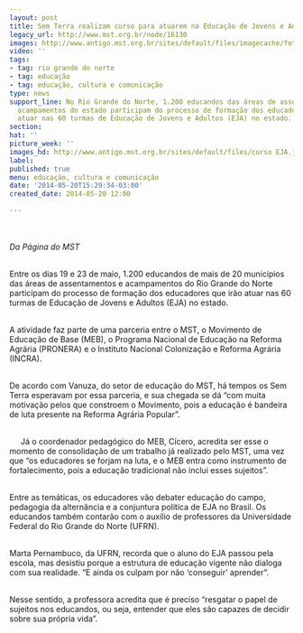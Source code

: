 ```yaml
---
layout: post
title: Sem Terra realizam curso para atuarem na Educação de Jovens e Adultos
legacy_url: http://www.mst.org.br/node/16130
images: http://www.antigo.mst.org.br/sites/default/files/imagecache/foto_destaque/curso EJA.jpg
video: ''
tags:
- tag: rio grande do norte
- tag: educação
- tag: educação, cultura e comunicação
type: news
support_line: No Rio Grande do Norte, 1.200 educandos das áreas de assentamentos e
  acampamentos do estado participam do processo de formação dos educadores que irão
  atuar nas 60 turmas de Educação de Jovens e Adultos (EJA) no estado.
section: 
hat: ''
picture_week: ''
images_hd: http://www.antigo.mst.org.br/sites/default/files/curso EJA.jpg
label: 
published: true
menu: educação, cultura e comunicação
date: '2014-05-20T15:29:34-03:00'
created_date: 2014-05-20 12:00

---
```

<p><img style="margin: 10px;" src="http://www.antigo.mst.org.br/sites/default/files/curso%20EJA.jpg" alt=""></p><p><em>Da Página do MST</em></p><p><br>Entre os dias 19 e 23 de maio, 1.200 educandos de mais de 20 municípios das áreas de assentamentos e acampamentos do Rio Grande do Norte participam do processo de formação dos educadores que irão atuar nas 60 turmas de Educação de Jovens e Adultos (EJA) no estado.</p><p><br>A atividade faz parte de uma parceria entre o MST, o Movimento de Educação de Base (MEB), o Programa Nacional de Educação na Reforma Agrária (PRONERA) e o Instituto Nacional Colonização e Reforma Agrária (INCRA).</p><p><br>De acordo com Vanuza, do setor de educação do MST, há tempos os Sem Terra esperavam por essa parceria, e sua chegada se dá “com muita motivação pelos que constroem o Movimento, pois a educação é bandeira de luta presente na Reforma Agrária Popular”.</p><p><img style="margin: 10px; float: left;" src="http://www.antigo.mst.org.br/sites/default/files/curso_EJA_0.jpg" alt=""><br>Já o coordenador pedagógico do MEB, Cícero, acredita ser esse o momento de consolidação de um trabalho já realizado pelo MST, uma vez que “os educadores se forjam na luta, e o MEB entra como instrumento de fortalecimento, pois a educação tradicional não inclui esses sujeitos”.</p><p><br>Entre as temáticas, os educadores vão debater educação do campo, pedagogia da alternância e a conjuntura política de EJA no Brasil. Os educandos também contarão com o auxílio de professores da Universidade Federal do Rio Grande do Norte (UFRN).</p><p><br>Marta Pernambuco, da UFRN, recorda que o aluno do EJA passou pela escola, mas desistiu porque a estrutura de educação vigente não dialoga com sua realidade. “E ainda os culpam por não ‘conseguir’ aprender”.&nbsp;</p><p><br>Nesse sentido, a professora acredita que é preciso “resgatar o papel de sujeitos nos educandos, ou seja, entender que eles são capazes de decidir sobre sua própria vida”.</p><div>&nbsp;</div>
